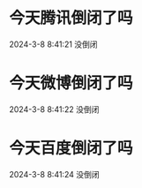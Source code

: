 # 今天腾讯倒闭了吗

2024-3-8 8:41:21 没倒闭

# 今天微博倒闭了吗

2024-3-8 8:41:22 没倒闭

# 今天百度倒闭了吗

2024-3-8 8:41:24 没倒闭

